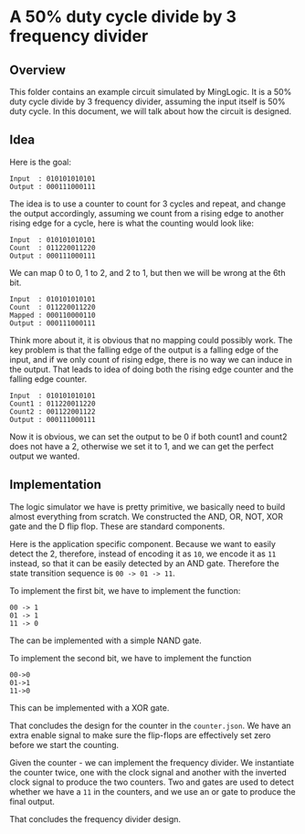 

# A 50% duty cycle divide by 3 frequency divider

## Overview
This folder contains an example circuit simulated by MingLogic. It is a 50% duty cycle divide by 3 frequency divider, assuming the input itself is 50% duty cycle. In this document, we will talk about how the circuit is designed.

## Idea
Here is the goal:

```
Input  : 010101010101
Output : 000111000111
```

The idea is to use a counter to count for 3 cycles and repeat, and change the output accordingly, assuming we count from a rising edge to another rising edge for a cycle, here is what the counting would look like:

```
Input  : 010101010101
Count  : 011220011220
Output : 000111000111
```

We can map 0 to 0, 1 to 2, and 2 to 1, but then we will be wrong at the 6th bit.

```
Input  : 010101010101
Count  : 011220011220
Mapped : 000110000110
Output : 000111000111
```

Think more about it, it is obvious that no mapping could possibly work. The key problem is that the falling edge of the output is a falling edge of the input, and if we only count of rising edge, there is no way we can induce in the output. That leads to idea of doing both the rising edge counter and the falling edge counter.

```
Input  : 010101010101
Count1 : 011220011220
Count2 : 001122001122
Output : 000111000111
```

Now it is obvious, we can set the output to be 0 if both count1 and count2 does not have a 2, otherwise we set it to 1, and we can get the perfect output we wanted.


## Implementation
The logic simulator we have is pretty primitive, we basically need to build almost everything from scratch. We constructed the AND, OR, NOT, XOR gate and the D flip flop. These are standard components.

Here is the application specific component. Because we want to easily detect the 2, therefore, instead of encoding it as `10`, we encode it as `11` instead, so that it can be easily detected by an AND gate. Therefore the state transition sequence is `00 -> 01 -> 11`.

To implement the first bit, we have to implement the function:
```
00 -> 1
01 -> 1
11 -> 0
```
The can be implemented with a simple NAND gate.

To implement the second bit, we have to implement the function
```
00->0
01->1
11->0
```
This can be implemented with a XOR gate.

That concludes the design for the counter in the `counter.json`.  We have an extra enable signal to make sure the flip-flops are effectively set zero before we start the counting.

Given the counter - we can implement the frequency divider. We instantiate the counter twice, one with the clock signal and another with the inverted clock signal to produce the two counters. Two and gates are used to detect whether we have a `11` in the counters, and we use an or gate to produce the final output. 

That concludes the frequency divider design.